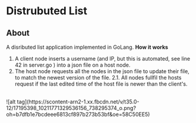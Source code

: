 # Distrubuted List

## About
A disributed list application implemented in GoLang. 
<b> How it works </b> <br>
1. A client node inserts a username (and IP, but this is automated, <it> see line 42 in server.go </it>) into a json file on a host node. 
2. The host node requests all the nodes in the json file to update their file, to match the newest version of the file. 
2.1. All nodes fullfil the hosts request if the last edited time of the host file is newer than the client's.
<br>
![alt tag](https://scontent-arn2-1.xx.fbcdn.net/v/t35.0-12/17195398_10211771329536156_738295374_o.png?oh=b7dfb1e7bcdeee6813cf897b273b53bf&oe=58C50EE5)
